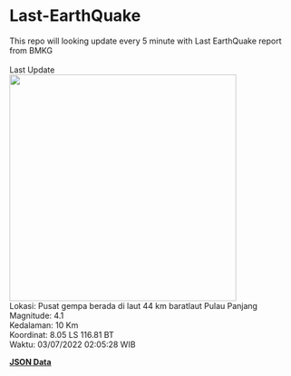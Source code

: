 # Last-EarthQuake
This repo will looking update every 5 minute with Last EarthQuake report from BMKG
<br>
<br>
Last Update
<br>
<img src="https://ews.bmkg.go.id/TEWS/data/20220703020528.mmi.jpg" width="400"/>
<br>
Lokasi: Pusat gempa berada di laut 44 km baratlaut Pulau Panjang <br>
Magnitude: 4.1 <br>
Kedalaman: 10 Km <br>
Koordinat: 8.05 LS 116.81 BT <br>
Waktu: 03/07/2022 02:05:28 WIB <br>

<a href="./data/data.json">**JSON Data**</a>
